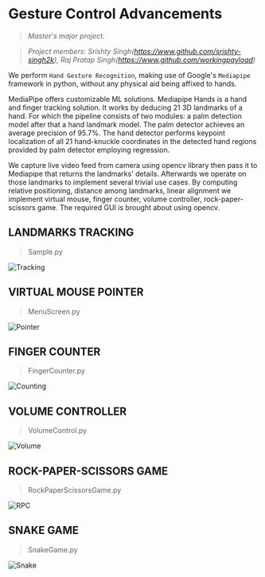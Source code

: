 # **Gesture Control Advancements**
>*Master's major project.*

>*Project members: Srishty Singh(https://www.github.com/srishty-singh2k), Raj Pratap Singh(https://www.github.com/workingpayload)*

  We perform `Hand Gesture Recognition`, making use of Google's `Mediapipe` framework in python, without any physical aid being affixed to hands.

   MediaPipe offers customizable ML solutions. Mediapipe Hands is a hand and finger tracking solution. It works by deducing 21 3D landmarks of a hand. For which the pipeline consists of two modules: a palm detection model after that a hand landmark model. The palm detector achieves an average precision of 95.7%. The hand detector performs keypoint localization of all 21 hand-knuckle coordinates in the detected hand regions provided by palm detector employing regression.

  We capture live video feed from camera using opencv library then pass it to Mediapipe that returns the landmarks' details. Afterwards we operate on those landmarks to implement several trivial use cases. By computing relative positioning, distance among landmarks, linear alignment we implement virtual mouse, finger counter, volume controller, rock-paper-scissors game. The required GUI is brought about using opencv.
  
  
  
## LANDMARKS TRACKING
> Sample.py

![Tracking](https://user-images.githubusercontent.com/48465143/203244043-af4e9f5a-74bb-4c3f-94f9-edcf9e1887f4.png)



## VIRTUAL MOUSE POINTER
> MenuScreen.py

![Pointer](https://user-images.githubusercontent.com/48465143/203244224-7e125a72-d695-44d7-aaad-1385ca14b161.png)



## FINGER COUNTER
> FingerCounter.py

![Counting](https://user-images.githubusercontent.com/48465143/203244312-e1eacf0e-7145-41fa-8d74-39a4d8f961cc.png)



## VOLUME CONTROLLER
> VolumeControl.py

![Volume](https://user-images.githubusercontent.com/48465143/203244310-70048abb-a9a0-431e-b68c-94406ad2c82a.png)



## ROCK-PAPER-SCISSORS GAME 
> RockPaperScissorsGame.py

![RPC](https://user-images.githubusercontent.com/48465143/203244296-7a36de7e-1f38-461e-a1ee-cd6d40d2cc69.png)



## SNAKE GAME
> SnakeGame.py

![Snake](https://user-images.githubusercontent.com/48465143/203244305-5262d75c-1fc2-4849-9cd5-285c658e59e8.png)



